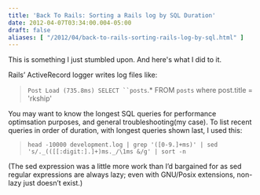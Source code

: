 ```yaml
---
title: 'Back To Rails: Sorting a Rails log by SQL Duration'
date: 2012-04-07T03:34:00.004-05:00
draft: false
aliases: [ "/2012/04/back-to-rails-sorting-rails-log-by-sql.html" ]
---
```


This is something I just stumbled upon. And here's what I did to it.  
  
  

Rails’ ActiveRecord logger writes log files like:

> `Post Load (735.8ms) SELECT ``posts`.\* FROM `posts` where post.title = 'rkship'

You may want to know the longest SQL queries for performance optimsation purposes, and general troubleshooting(my case). To list recent queries in order of duration, with longest queries shown last, I used this:

> `head -10000 development.log | grep '([0-9.]+ms)' | sed 's/._(([[:digit:].]+)ms._/\1ms &/g' | sort -n`

(The sed expression was a little more work than I’d bargained for as sed regular expressions are always lazy; even with GNU/Posix extensions, non-lazy just doesn’t exist.)
